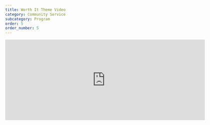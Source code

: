 ```yaml
---
title: Worth It Theme Video
category: Community Service
subcategory: Program
order: 5
order_number: 5
---
```


<div class="cms-embed" data-cms-embed="PGRpdiBjbGFzcz0idmlkZW8tZW1iZWQiPjxpZnJhbWUgc3JjPSJodHRwczovL3BsYXllci52aW1lby5jb20vdmlkZW8vMzkyMTAzNDc3IiB3aWR0aD0iNjQwIiBoZWlnaHQ9IjI2MCIgZnJhbWVib3JkZXI9IjAiIGFsbG93PSJhdXRvcGxheTsgZnVsbHNjcmVlbjsgcGljdHVyZS1pbi1waWN0dXJlIiBhbGxvd2Z1bGxzY3JlZW4+PC9pZnJhbWU+PC9kaXY+"><div class="video-embed"><iframe src="https://player.vimeo.com/video/392103477" width="640" height="260" frameborder="0" allow="autoplay; fullscreen; picture-in-picture" allowfullscreen=""></iframe></div></div>

&nbsp;
